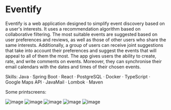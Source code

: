 # Eventify

Eventify is a web application designed to simplify event discovery based on a user's interests. It uses a recommendation algorithm based on collaborative filtering. The most suitable events are suggested based on user preferences and reviews, as well as those of other users who share the same interests. Additionally, a group of users can receive joint suggestions that take into account their preferences and suggest the events that will appeal to all of them the most. The app gives users the ability to create, rate, and write comments on events. Moreover, they can synchronise their email calendars with the dates and times of their chosen events.

Skills: Java · Spring Boot · React · PostgreSQL · Docker · TypeScript · Google Maps API · JavaMail · Lombok · Maven


Some printscreens:

![image](https://github.com/AlexandraBoghiu/Eventify/assets/72206052/3989a64d-60f6-4b01-8ddb-b9ce47a0f5cc)
![image](https://github.com/AlexandraBoghiu/Eventify/assets/72206052/2271f4f7-f2e2-497e-9f6d-cd07073d9e4d)
![image](https://github.com/AlexandraBoghiu/Eventify/assets/72206052/09a20386-a3a5-44bf-bc6f-45c7ce484dc8)
![image](https://github.com/AlexandraBoghiu/Eventify/assets/72206052/2472ce50-f8c8-44f7-a82d-caf1e43938cd)
![image](https://github.com/AlexandraBoghiu/Eventify/assets/72206052/f9fdc666-2abf-4753-9073-56e93486ee44)
